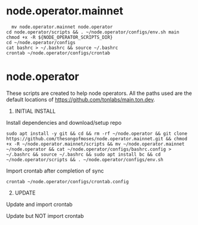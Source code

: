 # node.operator.mainnet

      mv node.operator.mainnet node.operator
    cd node.operator/scripts && . ~/node.operator/configs/env.sh main
    chmod +x -R ${NODE_OPERATOR_SCRIPTS_DIR}
    cd ~/node.operator/configs
    cat bashrc > ~/.bashrc && source ~/.bashrc
    crontab ~/node.operator/configs/crontab

# node.operator

These scripts are created to help node operators. All the paths used are the default locations of https://github.com/tonlabs/main.ton.dev.

1. INITIAL INSTALL

Install dependencies and download/setup repo
	
	sudo apt install -y git && cd && rm -rf ~/node.operator && git clone https://github.com/thesongofmoses/node.operator.mainnet.git && chmod +x -R ~/node.operator.mainnet/scripts && mv ~/node.operator.mainnet ~/node.operator && cat ~/node.operator/configs/bashrc.config > ~/.bashrc && source ~/.bashrc && sudo apt install bc && cd ~/node.operator/scripts && . ~/node.operator/configs/env.sh

Import crontab after completion of sync

	crontab ~/node.operator/configs/crontab.config

2. UPDATE

Update and import crontab
	
	

Update but NOT import crontab
	
	
